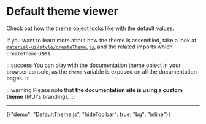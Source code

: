 # Default theme viewer

<p class="description">Check out how the theme object looks like with the default values.</p>

If you want to learn more about how the theme is assembled, take a look at [`material-ui/style/createTheme.js`](https://github.com/mui/material-ui/blob/-/packages/mui-material/src/styles/createTheme.js),
and the related imports which `createTheme` uses.

:::success
You can play with the documentation theme object in your browser console,
as the `theme` variable is exposed on all the documentation pages.
:::

:::warning
Please note that **the documentation site is using a custom theme** (MUI's branding).
:::

<hr/>

{{"demo": "DefaultTheme.js", "hideToolbar": true, "bg": "inline"}}
